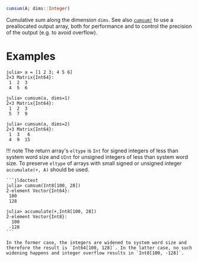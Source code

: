 ```julia
cumsum(A; dims::Integer)
```

Cumulative sum along the dimension `dims`. See also [`cumsum!`](@ref) to use a preallocated output array, both for performance and to control the precision of the output (e.g. to avoid overflow).

# Examples

```jldoctest
julia> a = [1 2 3; 4 5 6]
2×3 Matrix{Int64}:
 1  2  3
 4  5  6

julia> cumsum(a, dims=1)
2×3 Matrix{Int64}:
 1  2  3
 5  7  9

julia> cumsum(a, dims=2)
2×3 Matrix{Int64}:
 1  3   6
 4  9  15
```

!!! note
    The return array's `eltype` is `Int` for signed integers of less than system word size  and `UInt` for unsigned integers of less than system word size. To preserve `eltype` of arrays with small signed or unsigned integer `accumulate(+, A)` should be used.

    ```jldoctest
    julia> cumsum(Int8[100, 28])
    2-element Vector{Int64}:
     100
     128

    julia> accumulate(+,Int8[100, 28])
    2-element Vector{Int8}:
      100
     -128
    ```

    In the former case, the integers are widened to system word size and therefore the result is `Int64[100, 128]`. In the latter case, no such widening happens and integer overflow results in `Int8[100, -128]`.

